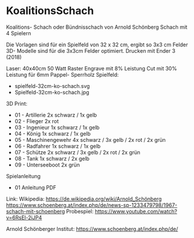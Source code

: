 # KoalitionsSchach
Koalitions- Schach oder Bündnisschach von Arnold Schönberg
Schach mit 4 Spielern

Die Vorlagen sind für ein Spielfeld von 32 x 32 cm, ergibt so 3x3 cm Felder
3D- Modelle sind für die 3x3cm Felder optimiert.
Drucken mit Ender 3 (2018)

Laser: 40x40cm 50 Watt
Raster Engrave mit 8% Leistung
Cut mit 30% Leistung für 6mm Pappel- Sperrholz
Spielfeld:
- spielfeld-32cm-ko-schach.svg
- Spielfeld-32cm-ko-schach.jpg

3D Print:
- 01 - Artillerie 2x schwarz / 1x gelb
- 02 - Flieger 2x rot
- 03 - Ingenieur 1x schwarz / 1x gelb
- 04 - König 1x schwarz / 1x gelb
- 05 - Maschinengewehr 4x schwarz / 3x gelb / 2x rot / 2x grün
- 06 - Radfahrer 1x schwarz / 1x gelb
- 07 - Schütze 2x schwarz / 3x gelb / 2x rot / 2x grün
- 08 - Tank 1x schwarz / 2x gelb
- 09 - Unterseeboot 2x grün

Spielanleitung
- 01 Anleitung PDF

Link:
Wikipedia: https://de.wikipedia.org/wiki/Arnold_Schönberg
https://www.schoenberg.at/index.php/de/news-sp-1233479798/1967-schach-mit-schoenberg
Probespiel: https://www.youtube.com/watch?v=6RsEl-2iJP4

Arnold Schönberger Institut: https://www.schoenberg.at/index.php/de/

